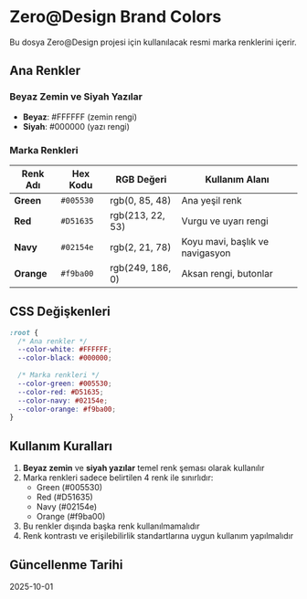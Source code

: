 # Zero@Design Brand Colors

Bu dosya Zero@Design projesi için kullanılacak resmi marka renklerini içerir.

## Ana Renkler

### Beyaz Zemin ve Siyah Yazılar
- **Beyaz**: #FFFFFF (zemin rengi)
- **Siyah**: #000000 (yazı rengi)

### Marka Renkleri

| Renk Adı | Hex Kodu | RGB Değeri | Kullanım Alanı |
|----------|----------|------------|----------------|
| **Green** | `#005530` | rgb(0, 85, 48) | Ana yeşil renk |
| **Red** | `#D51635` | rgb(213, 22, 53) | Vurgu ve uyarı rengi |
| **Navy** | `#02154e` | rgb(2, 21, 78) | Koyu mavi, başlık ve navigasyon |
| **Orange** | `#f9ba00` | rgb(249, 186, 0) | Aksan rengi, butonlar |

## CSS Değişkenleri

```css
:root {
  /* Ana renkler */
  --color-white: #FFFFFF;
  --color-black: #000000;
  
  /* Marka renkleri */
  --color-green: #005530;
  --color-red: #D51635;
  --color-navy: #02154e;
  --color-orange: #f9ba00;
}
```

## Kullanım Kuralları

1. **Beyaz zemin** ve **siyah yazılar** temel renk şeması olarak kullanılır
2. Marka renkleri sadece belirtilen 4 renk ile sınırlıdır:
   - Green (#005530)
   - Red (#D51635) 
   - Navy (#02154e)
   - Orange (#f9ba00)
3. Bu renkler dışında başka renk kullanılmamalıdır
4. Renk kontrastı ve erişilebilirlik standartlarına uygun kullanım yapılmalıdır

## Güncellenme Tarihi
2025-10-01